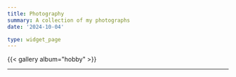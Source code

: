 ```yaml
---
title: Photography
summary: A collection of my photographs
date: '2024-10-04'

type: widget_page
---
```


{{< gallery album="hobby" >}}

---